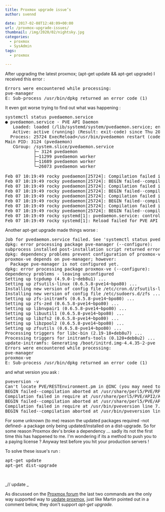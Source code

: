 ```yaml
---
title: Proxmox upgrade issue’s
author: svennd

date: 2017-02-08T12:48:09+00:00
url: /proxmox-upgrade-issues/
thumbnail: /img/2020/02/nightsky.jpg
categories:
  - proxmox
  - SysAdmin
tags:
  - proxmox

---
```

After upgrading the latest proxmox; (apt-get update && apt-get upgrade) I received this error :

<pre>Errors were encountered while processing:
pve-manager
E: Sub-process /usr/bin/dpkg returned an error code (1)</pre>

<!--more-->

It even got worse trying to find out what was happening :

<pre>systemctl status pvedaemon.service
● pvedaemon.service - PVE API Daemon
   Loaded: loaded (/lib/systemd/system/pvedaemon.service; enabled)
   Active: active (running) (Result: exit-code) since Thu 2017-02-02 10:02:50 CET; 5 days ago
  Process: 25724 ExecReload=/usr/bin/pvedaemon restart (code=exited, status=2)
Main PID: 3124 (pvedaemon)
   CGroup: /system.slice/pvedaemon.service
           ├─ 3124 pvedaemon
           ├─11299 pvedaemon worker
           ├─11689 pvedaemon worker
           └─26073 pvedaemon worker

Feb 07 10:19:49 rocky pvedaemon[25724]: Compilation failed in require at /usr/share/perl5/PVE/API2/Cluster.pm line 13.
Feb 07 10:19:49 rocky pvedaemon[25724]: BEGIN failed--compilation aborted at /usr/share/perl5/PVE/API2/Cluster.pm line 13.
Feb 07 10:19:49 rocky pvedaemon[25724]: Compilation failed in require at /usr/share/perl5/PVE/API2.pm line 13.
Feb 07 10:19:49 rocky pvedaemon[25724]: BEGIN failed--compilation aborted at /usr/share/perl5/PVE/API2.pm line 13.
Feb 07 10:19:49 rocky pvedaemon[25724]: Compilation failed in require at /usr/share/perl5/PVE/Service/pvedaemon.pm line 8.
Feb 07 10:19:49 rocky pvedaemon[25724]: BEGIN failed--compilation aborted at /usr/share/perl5/PVE/Service/pvedaemon.pm line 8.
Feb 07 10:19:49 rocky pvedaemon[25724]: Compilation failed in require at /usr/bin/pvedaemon line 11.
Feb 07 10:19:49 rocky pvedaemon[25724]: BEGIN failed--compilation aborted at /usr/bin/pvedaemon line 11.
Feb 07 10:19:49 rocky systemd[1]: pvedaemon.service: control process exited, code=exited status=2
Feb 07 10:19:49 rocky systemd[1]: Reload failed for PVE API Daemon.</pre>

Another apt-get upgrade made things worse :

<pre>Job for pvedaemon.service failed. See 'systemctl status pvedaemon.service' and 'journalctl -xn' for details.
dpkg: error processing package pve-manager (--configure):
subprocess installed post-installation script returned error exit status 1
dpkg: dependency problems prevent configuration of proxmox-ve:
proxmox-ve depends on pve-manager; however:
  Package pve-manager is not configured yet.
dpkg: error processing package proxmox-ve (--configure):
dependency problems - leaving unconfigured
Setting up tcpdump (4.9.0-1~deb8u1) ...
Setting up zfsutils-linux (0.6.5.8-pve14~bpo80) ...
Installing new version of config file /etc/cron.d/zfsutils-linux ...
Installing new version of config file /etc/sudoers.d/zfs ...
Setting up zfs-initramfs (0.6.5.8-pve14~bpo80) ...
Setting up zfs-zed (0.6.5.8-pve14~bpo80) ...
Setting up libnvpair1 (0.6.5.8-pve14~bpo80) ...
Setting up libuutil1 (0.6.5.8-pve14~bpo80) ...
Setting up libzfs2 (0.6.5.8-pve14~bpo80) ...
Setting up libzpool2 (0.6.5.8-pve14~bpo80) ...
Setting up zfsutils (0.6.5.8-pve14~bpo80) ...
Processing triggers for libc-bin (2.19-18+deb8u7) ...
Processing triggers for initramfs-tools (0.120+deb8u2) ...
update-initramfs: Generating /boot/initrd.img-4.4.35-2-pve
Errors were encountered while processing:
pve-manager
proxmox-ve
E: Sub-process /usr/bin/dpkg returned an error code (1)</pre>

and what version you ask :

<pre>pveversion -v
Can't locate PVE/RESTEnvironment.pm in @INC (you may need to install the PVE::RESTEnvironment module) (@INC contains: /etc/perl /usr/local/lib/x86_64-linux-gnu/perl/5.20.2 /usr/local/share/perl/5.20.2 /usr/lib/x86_64-linux-gnu/perl5/5.20 /usr/share/perl5 /usr/lib/x86_64-linux-gnu/perl/5.20 /usr/share/perl/5.20 /usr/local/lib/site_perl .) at /usr/share/perl5/PVE/RPCEnvironment.pm line 6.
BEGIN failed--compilation aborted at /usr/share/perl5/PVE/RPCEnvironment.pm line 6.
Compilation failed in require at /usr/share/perl5/PVE/API2/APT.pm line 20.
BEGIN failed--compilation aborted at /usr/share/perl5/PVE/API2/APT.pm line 20.
Compilation failed in require at /usr/bin/pveversion line 7.
BEGIN failed--compilation aborted at /usr/bin/pveversion line 7.</pre>

For some unknown (to me) reason the updated packages required -not defined- a package only being updated/installed on a dist-upgrade. So for some reason Proxmox dev's broke a dependency ... sadly its not the first time this has happened to me. I'm wondering if its a method to push you to a paying license ? Anyway test before you hit your production servers !

To solve these issue's run :

<pre>apt-get update
apt-get dist-upgrade</pre>

&nbsp;

_// update _

As discussed on the [Proxmox forum][1] the last two commands are the only way supported way to [update proxmox][2], just like Martin pointed out in a comment below, they don't support _apt-get upgrade._

 [1]: https://forum.proxmox.com/threads/upgrade-issues.32727/#post-162695
 [2]: https://pve.proxmox.com/wiki/Downloads#Update_a_running_Proxmox_Virtual_Environment_4.x_to_latest_4.4